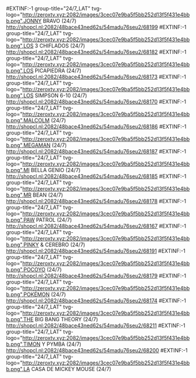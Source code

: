 #EXTINF:-1 group-title="24/7_LAT" tvg-logo="http://zeroxtv.xyz:2082/images/3cec07e9ba5f5bb252d13f5f431e4bbb.png",JONNY BRAVO (24/7)
http://shopcl.nl:2082/48bace43ned62s/54madu76seu2/68199
#EXTINF:-1 group-title="24/7_LAT" tvg-logo="http://zeroxtv.xyz:2082/images/3cec07e9ba5f5bb252d13f5f431e4bbb.png",LOS 3 CHIFLADOS (24/7)
http://shopcl.nl:2082/48bace43ned62s/54madu76seu2/68182
#EXTINF:-1 group-title="24/7_LAT" tvg-logo="http://zeroxtv.xyz:2082/images/3cec07e9ba5f5bb252d13f5f431e4bbb.png",LOS PICAPIEDRA (24/7)
http://shopcl.nl:2082/48bace43ned62s/54madu76seu2/68173
#EXTINF:-1 group-title="24/7_LAT" tvg-logo="http://zeroxtv.xyz:2082/images/3cec07e9ba5f5bb252d13f5f431e4bbb.png",LOS SIMPSON 6-10 (24/7)
http://shopcl.nl:2082/48bace43ned62s/54madu76seu2/68170
#EXTINF:-1 group-title="24/7_LAT" tvg-logo="http://zeroxtv.xyz:2082/images/3cec07e9ba5f5bb252d13f5f431e4bbb.png",MALCOLM (24/7)
http://shopcl.nl:2082/48bace43ned62s/54madu76seu2/68186
#EXTINF:-1 group-title="24/7_LAT" tvg-logo="http://zeroxtv.xyz:2082/images/3cec07e9ba5f5bb252d13f5f431e4bbb.png",MEGAMAN (24/7)
http://shopcl.nl:2082/48bace43ned62s/54madu76seu2/68187
#EXTINF:-1 group-title="24/7_LAT" tvg-logo="http://zeroxtv.xyz:2082/images/3cec07e9ba5f5bb252d13f5f431e4bbb.png",MI BELLA GENIO (24/7)
http://shopcl.nl:2082/48bace43ned62s/54madu76seu2/68185
#EXTINF:-1 group-title="24/7_LAT" tvg-logo="http://zeroxtv.xyz:2082/images/3cec07e9ba5f5bb252d13f5f431e4bbb.png",MR BEAN (24/7)
http://shopcl.nl:2082/48bace43ned62s/54madu76seu2/68178
#EXTINF:-1 group-title="24/7_LAT" tvg-logo="http://zeroxtv.xyz:2082/images/3cec07e9ba5f5bb252d13f5f431e4bbb.png",PAW PATROL (24/7)
http://shopcl.nl:2082/48bace43ned62s/54madu76seu2/68167
#EXTINF:-1 group-title="24/7_LAT" tvg-logo="http://zeroxtv.xyz:2082/images/3cec07e9ba5f5bb252d13f5f431e4bbb.png",PINKY & CEREBRO (24/7)
http://shopcl.nl:2082/48bace43ned62s/54madu76seu2/68191
#EXTINF:-1 group-title="24/7_LAT" tvg-logo="http://zeroxtv.xyz:2082/images/3cec07e9ba5f5bb252d13f5f431e4bbb.png",POCOYO (24/7)
http://shopcl.nl:2082/48bace43ned62s/54madu76seu2/68179
#EXTINF:-1 group-title="24/7_LAT" tvg-logo="http://zeroxtv.xyz:2082/images/3cec07e9ba5f5bb252d13f5f431e4bbb.png",POKÉMON (24/7)
http://shopcl.nl:2082/48bace43ned62s/54madu76seu2/68174
#EXTINF:-1 group-title="24/7_LAT" tvg-logo="http://zeroxtv.xyz:2082/images/3cec07e9ba5f5bb252d13f5f431e4bbb.png",THE BIG BANG THEORY (24/7)
http://shopcl.nl:2082/48bace43ned62s/54madu76seu2/68211
#EXTINF:-1 group-title="24/7_LAT" tvg-logo="http://zeroxtv.xyz:2082/images/3cec07e9ba5f5bb252d13f5f431e4bbb.png",TIMON Y PYMBA (24/7)
http://shopcl.nl:2082/48bace43ned62s/54madu76seu2/68200
#EXTINF:-1 group-title="24/7_LAT" tvg-logo="http://zeroxtv.xyz:2082/images/3cec07e9ba5f5bb252d13f5f431e4bbb.png",LA CASA DE MICKEY MOUSE (24/7)
